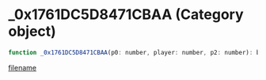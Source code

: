 # _0x1761DC5D8471CBAA (Category object)

```js
function _0x1761DC5D8471CBAA(p0: number, player: number, p2: number): boolean
```

[filename](_0x1761DC5D8471CBAA_m.md ':include')